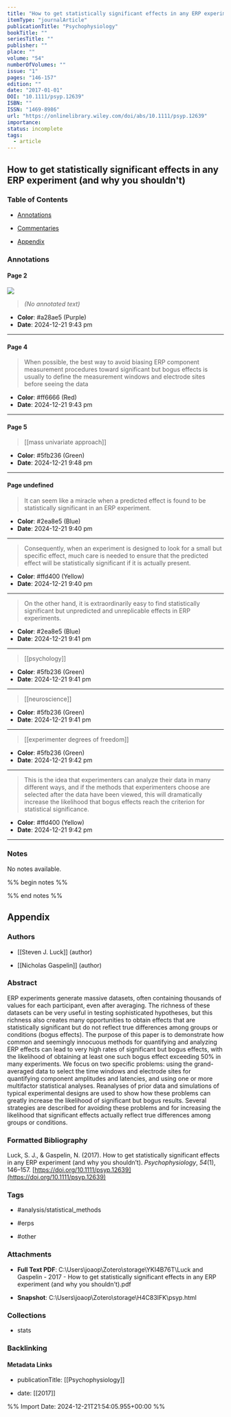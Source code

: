 ```yaml
---
title: "How to get statistically significant effects in any ERP experiment (and why you shouldn't)"
itemType: "journalArticle"
publicationTitle: "Psychophysiology"
bookTitle: ""
seriesTitle: ""
publisher: ""
place: ""
volume: "54"
numberOfVolumes: ""
issue: "1"
pages: "146-157"
edition: ""
date: "2017-01-01"
DOI: "10.1111/psyp.12639"
ISBN: ""
ISSN: "1469-8986"
url: "https://onlinelibrary.wiley.com/doi/abs/10.1111/psyp.12639"
importance: 
status: incomplete
tags:
  - article
---
```


## How to get statistically significant effects in any ERP experiment (and why you shouldn't)

### Table of Contents

- [Annotations](#annotations)

+ [Commentaries](#commentaries)

- [Appendix](#appendix)

### Annotations




#### Page 2




![](<0 - Supplementary/images/luckHowGetStatistically2017.md/image-2-x38-y494.png>)



> *(No annotated text)*




- **Color**: #a28ae5 (Purple)
- **Date**: 2024-12-21 9:43 pm

---



#### Page 4







> When possible, the best way to avoid biasing ERP component measurement procedures toward significant but bogus effects is usually to define the measurement windows and electrode sites before seeing the data





- **Color**: #ff6666 (Red)
- **Date**: 2024-12-21 9:43 pm

---



#### Page 5








> [[mass univariate approach]]





- **Color**: #5fb236 (Green)
- **Date**: 2024-12-21 9:48 pm

---



#### Page undefined







> It can seem like a miracle when a predicted effect is found to be statistically significant in an ERP experiment.





- **Color**: #2ea8e5 (Blue)
- **Date**: 2024-12-21 9:40 pm

---







> Consequently, when an experiment is designed to look for a small but specific effect, much care is needed to ensure that the predicted effect will be statistically significant if it is actually present.





- **Color**: #ffd400 (Yellow)
- **Date**: 2024-12-21 9:40 pm

---







> On the other hand, it is extraordinarily easy to find statistically significant but unpredicted and unreplicable effects in ERP experiments.





- **Color**: #2ea8e5 (Blue)
- **Date**: 2024-12-21 9:41 pm

---








> [[psychology]]





- **Color**: #5fb236 (Green)
- **Date**: 2024-12-21 9:41 pm

---








> [[neuroscience]]





- **Color**: #5fb236 (Green)
- **Date**: 2024-12-21 9:41 pm

---








> [[experimenter degrees of freedom]]





- **Color**: #5fb236 (Green)
- **Date**: 2024-12-21 9:42 pm

---







> This is the idea that experimenters can analyze their data in many different ways, and if the methods that experimenters choose are selected after the data have been viewed, this will dramatically increase the likelihood that bogus effects reach the criterion for statistical significance.





- **Color**: #ffd400 (Yellow)
- **Date**: 2024-12-21 9:42 pm

---





### Notes


No notes available.


%% begin notes %%

<!-- Write your personal notes here -->

%% end notes %%

## Appendix

### Authors


- [[Steven J. Luck]] (author)

- [[Nicholas Gaspelin]] (author)



### Abstract

ERP experiments generate massive datasets, often containing thousands of values for each participant, even after averaging. The richness of these datasets can be very useful in testing sophisticated hypotheses, but this richness also creates many opportunities to obtain effects that are statistically significant but do not reflect true differences among groups or conditions (bogus effects). The purpose of this paper is to demonstrate how common and seemingly innocuous methods for quantifying and analyzing ERP effects can lead to very high rates of significant but bogus effects, with the likelihood of obtaining at least one such bogus effect exceeding 50% in many experiments. We focus on two specific problems: using the grand-averaged data to select the time windows and electrode sites for quantifying component amplitudes and latencies, and using one or more multifactor statistical analyses. Reanalyses of prior data and simulations of typical experimental designs are used to show how these problems can greatly increase the likelihood of significant but bogus results. Several strategies are described for avoiding these problems and for increasing the likelihood that significant effects actually reflect true differences among groups or conditions.


### Formatted Bibliography

Luck, S. J., & Gaspelin, N. (2017). How to get statistically significant effects in any ERP experiment (and why you shouldn’t). _Psychophysiology_, _54_(1), 146–157. [https://doi.org/10.1111/psyp.12639](https://doi.org/10.1111/psyp.12639)


### Tags


- #analysis/statistical_methods

- #erps

- #other




### Attachments


- **Full Text PDF**: C:\Users\joaop\Zotero\storage\YKI4B76T\Luck and Gaspelin - 2017 - How to get statistically significant effects in any ERP experiment (and why you shouldn't).pdf

- **Snapshot**: C:\Users\joaop\Zotero\storage\H4C83IFK\psyp.html




### Collections


- stats





### Backlinking


#### Metadata Links


- publicationTitle: [[Psychophysiology]]




- date: [[2017]]





<!-- Any additional notes or comments -->


%% Import Date: 2024-12-21T21:54:05.955+00:00 %%
